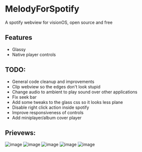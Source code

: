 # MelodyForSpotify
A spotify webview for visionOS, open source and free

## Features
- Glassy
- Native player controls

## TODO:
- General code cleanup and improvements
- Clip webview so the edges don't look stupid
- Change audio to ambient to play sound over other applications
- Fix seek bar
- Add some tweaks to the glass css so it looks less plane
- Disable right click action inside spotify
- Improve responsiveness of controls
- Add miniplayer/album cover player

## Prievews:
![image](https://github.com/niv-d/MelodyForSpotify/assets/4766858/774dccff-7cc4-4067-8f9e-aa87970c59e9)
![image](https://github.com/niv-d/MelodyForSpotify/assets/4766858/ae19bbca-db40-41b0-88c8-2ce533395eb0)
![image](https://github.com/niv-d/MelodyForSpotify/assets/4766858/e804c3a6-74fa-47bf-8104-c98c16dd04ac)
![image](https://github.com/niv-d/MelodyForSpotify/assets/4766858/5262cc1e-7c4f-476c-b50c-39ea4d973abe)
![image](https://github.com/niv-d/MelodyForSpotify/assets/4766858/c2dc2e90-d681-4e00-af8c-065d936a1187)
